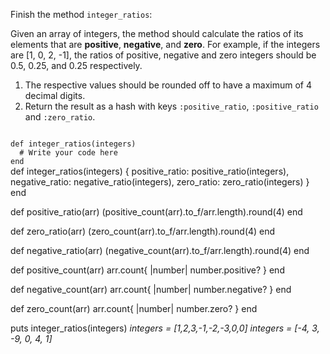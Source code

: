 Finish the method `integer_ratios`:

Given an array of integers, the method should
calculate the ratios of its elements that are
**positive**, **negative**, and **zero**. For
example, if the integers are [1, 0, 2, -1], the
ratios of positive, negative and zero integers
should be 0.5, 0.25, and 0.25 respectively.

1. The respective values should be rounded off to have a maximum of 4 decimal digits.
2. Return the result as a hash with keys `:positive_ratio`, `:positive_ratio` and `:zero_ratio`.

<codeblock language="ruby" type="exercise" testMode="multipleInput">
<code>
def integer_ratios(integers)
  # Write your code here
end
</code>

<solution>
def integer_ratios(integers)
  {
    positive_ratio: positive_ratio(integers),
    negative_ratio: negative_ratio(integers),
    zero_ratio: zero_ratio(integers)
  }
end

def positive_ratio(arr)
  (positive_count(arr).to_f/arr.length).round(4)
end

def zero_ratio(arr)
  (zero_count(arr).to_f/arr.length).round(4)
end

def negative_ratio(arr)
  (negative_count(arr).to_f/arr.length).round(4)
end

def positive_count(arr)
  arr.count{ |number| number.positive? }
end

def negative_count(arr)
  arr.count{ |number| number.negative? }
end

def zero_count(arr)
  arr.count{ |number| number.zero? }
end
</solution>

<testcases>
<caller>
puts integer_ratios(integers)
</caller>
<testcase>
<i>
integers = [1,2,3,-1,-2,-3,0,0]
</i>
</testcase>
<testcase>
<i>
integers = [-4, 3, -9, 0, 4, 1]
</i>
</testcase>
</testcases>
</codeblock>
